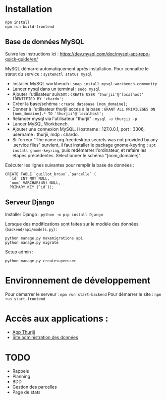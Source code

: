 # Installation

```
npm install
npm run build-frontend
```

## Base de données MySQL

Suivre les instructions ici : https://dev.mysql.com/doc/mysql-apt-repo-quick-guide/en/

MySQL démarre automatiquement après installation. Pour connaître le statut du service : `systemctl status mysql`

- Installer MySQL workbench : `snap install mysql-workbench-community`
- Lancer nysql dans un terminal : `sudo mysql`
- Ajouter l'utilisateur suivant : `CREATE USER 'thurjii'@'localhost' IDENTIFIED BY 'chardo';`
- Créer la base/schéma : `create database [nom_domaine];`
- Donner à l'utilisateur thurjii accès à la base : `GRANT ALL PRIVILEGES ON [nom_domaine].* TO 'thurjii'@'localhost';`
- Relancer mysql via l'utilisateur "thurjii" : `mysql -u thurjii -p`
- Lancer MySQL Workbench.
- Ajouter une connexion MySQL. Hostname : 127.0.0.1, port : 3306, username : thurjii, mdp : chardo.
- Si l'erreur "The name org.freedesktop.secrets was not provided by any .service files" survient, il faut installer le package gnome-keyring : `apt install gnome-keyring`, puis redémarrer l'ordinateur, et refaire les étapes précédentes.
Sélectionner le schéma "[nom_domaine]".

Exécuter les lignes suivantes pour remplir la base de données :
```
CREATE TABLE `guillot_broux`.`parcelle` (
  `id` INT NOT NULL,
  `nom` VARCHAR(45) NULL,
  PRIMARY KEY (`id`));
```

## Serveur Django

Installer Django : `python -m pip install Django`

Lorsque des modifications sont faites sur le modèle des données (`backend/api/models.py`) :
```
python manage.py makemigrations api
python manage.py migrate
```

Setup admin :
```
python manage.py createsuperuser
```

# Environnement de développement

Pour démarrer le serveur : `npm run start-backend`
Pour démarrer le site : `npm run start-frontend`

# Accès aux applications :
- [App Thurjii](http://localhost:8080)
- [Site administration des données](http://localhost:8081/admin)

# TODO
- Rappels
- Planning
- BDD
- Gestion des parcelles
- Page de stats